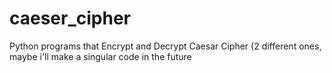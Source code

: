 # caeser_cipher
Python programs that Encrypt and Decrypt Caesar Cipher (2 different ones, maybe i'll make a singular code in the future
